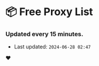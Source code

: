 # :package: Free Proxy List
### Updated every 15 minutes.

- Last updated: `2024-06-28 02:47`

:heart:
